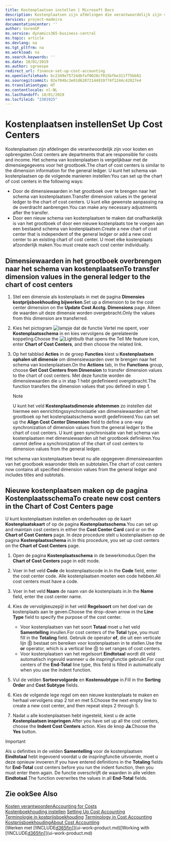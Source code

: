 ```yaml
---
title: Kostenplaatsen instellen | Microsoft Docs
description: Kostenplaatsen zijn afdelingen die verantwoordelijk zijn voor kosten en opbrengsten. Het schema van kostenplaatsen is vergelijkbaar met de dimensiegegevens voor het grootboek.
services: project-madeira
documentationcenter: ''
author: SorenGP
ms.service: dynamics365-business-central
ms.topic: article
ms.devlang: na
ms.tgt_pltfrm: na
ms.workload: na
ms.search.keywords: ''
ms.date: 10/01/2019
ms.author: sgroespe
redirect_url: finance-set-up-cost-accounting
ms.openlocfilehash: bc2349e75724dbfaf0028cf015bfbe311f75bb81
ms.sourcegitcommit: 02e704bc3e01d62072144919774f1244c42827e4
ms.translationtype: HT
ms.contentlocale: nl-NL
ms.lasthandoff: 10/01/2019
ms.locfileid: "2301925"
---
```

# <a name="set-up-cost-centers"></a><span data-ttu-id="dc8f8-104">Kostenplaatsen instellen</span><span class="sxs-lookup"><span data-stu-id="dc8f8-104">Set Up Cost Centers</span></span>
<span data-ttu-id="dc8f8-105">Kostenplaatsen zijn afdelingen die verantwoordelijk zijn voor kosten en opbrengsten.</span><span class="sxs-lookup"><span data-stu-id="dc8f8-105">Cost centers are departments that are responsible for costs and income.</span></span> <span data-ttu-id="dc8f8-106">Het schema van kostenplaatsen is vergelijkbaar met de dimensiegegevens voor het grootboek.</span><span class="sxs-lookup"><span data-stu-id="dc8f8-106">The chart of cost centers is similar to the dimension information for the general ledger.</span></span> <span data-ttu-id="dc8f8-107">U kunt het schema van kostenplaatsen op de volgende manieren instellen:</span><span class="sxs-lookup"><span data-stu-id="dc8f8-107">You can set up the chart of cost centers in the following ways:</span></span>  

-   <span data-ttu-id="dc8f8-108">Door de dimensiewaarden in het grootboek over te brengen naar het schema van kostenplaatsen.</span><span class="sxs-lookup"><span data-stu-id="dc8f8-108">Transfer dimension values in the general ledger to the chart of cost centers.</span></span> <span data-ttu-id="dc8f8-109">U kunt elke gewenste aanpassing na de overdracht aanbrengen.</span><span class="sxs-lookup"><span data-stu-id="dc8f8-109">You can make any necessary adjustments after the transfer.</span></span>  
-   <span data-ttu-id="dc8f8-110">Door een nieuw schema van kostenplaatsen te maken dat onafhankelijk is van het grootboek of door een nieuwe kostenplaats toe te voegen aan een bestaand schema van kostenplaatsen.</span><span class="sxs-lookup"><span data-stu-id="dc8f8-110">Create a new chart of cost center that is independent of the general ledger or add a new cost center to an existing chart of cost center.</span></span> <span data-ttu-id="dc8f8-111">U moet elke kostenplaats afzonderlijk maken.</span><span class="sxs-lookup"><span data-stu-id="dc8f8-111">You must create each cost center individually.</span></span>  

## <a name="to-transfer-dimension-values-in-the-general-ledger-to-the-chart-of-cost-centers"></a><span data-ttu-id="dc8f8-112">Dimensiewaarden in het grootboek overbrengen naar het schema van kostenplaatsen</span><span class="sxs-lookup"><span data-stu-id="dc8f8-112">To transfer dimension values in the general ledger to the chart of cost centers</span></span>  
1.  <span data-ttu-id="dc8f8-113">Stel een dimensie als kostenplaats in met de pagina **Dimensies kostprijsboekhouding bijwerken**.</span><span class="sxs-lookup"><span data-stu-id="dc8f8-113">Set up a dimension to be the cost center dimension on the **Update Cost Acctg. Dimensions** page.</span></span> <span data-ttu-id="dc8f8-114">Alleen de waarden uit deze dimensie worden overgebracht.</span><span class="sxs-lookup"><span data-stu-id="dc8f8-114">Only the values from this dimension are transferred.</span></span>  
2.  <span data-ttu-id="dc8f8-115">Kies het pictogram ![lampje dat de functie Vertel me opent](media/ui-search/search_small.png "Vertel me wat u wilt doen"), voer **Kostenplaatsschema** in en kies vervolgens de gerelateerde koppeling.</span><span class="sxs-lookup"><span data-stu-id="dc8f8-115">Choose the ![Lightbulb that opens the Tell Me feature](media/ui-search/search_small.png "Tell me what you want to do") icon, enter **Chart of Cost Centers**, and then choose the related link.</span></span>  
3.  <span data-ttu-id="dc8f8-116">Op het tabblad **Acties** in de groep **Functies** kiest u **Kostenplaatsen ophalen uit dimensie** om dimensiewaarden over te brengen naar het schema van kostenplaatsen.</span><span class="sxs-lookup"><span data-stu-id="dc8f8-116">On the **Actions** tab, in the **Functions** group, choose **Get Cost Centers from Dimension** to transfer dimension values to the chart of cost centers.</span></span> <span data-ttu-id="dc8f8-117">Met deze functie worden de dimensiewaarden die u in stap 1 hebt gedefinieerd overgebracht.</span><span class="sxs-lookup"><span data-stu-id="dc8f8-117">The function transfers the dimension values that you defined in step 1.</span></span>  

    > [!NOTE]  
    >  <span data-ttu-id="dc8f8-118">U kunt het veld **Kostenplaatsdimensie afstemmen** zo instellen dat hiermee een eenrichtingssynchronisatie van dimensiewaarden uit het grootboek op het kostenplaatsschema wordt gedefinieerd.</span><span class="sxs-lookup"><span data-stu-id="dc8f8-118">You can set up the **Align Cost Center Dimension**  field to define a one-way synchronization of dimension values from the general ledger to the chart of cost centers.</span></span> <span data-ttu-id="dc8f8-119">U kunt geen synchronisatie van het schema van kostenplaatsen met dimensiewaarden uit het grootboek definiëren.</span><span class="sxs-lookup"><span data-stu-id="dc8f8-119">You cannot define a synchronization of the chart of cost centers to dimension values from the general ledger.</span></span>  

<span data-ttu-id="dc8f8-120">Het schema van kostenplaatsen bevat nu alle opgegeven dimensiewaarden van het grootboek waaronder titels en subtotalen.</span><span class="sxs-lookup"><span data-stu-id="dc8f8-120">The chart of cost centers now contains all specified dimension values from the general ledger and includes titles and subtotals.</span></span>  

## <a name="to-create-new-cost-centers-in-the-chart-of-cost-centers-page"></a><span data-ttu-id="dc8f8-121">Nieuwe kostenplaatsen maken op de pagina Kostenplaatsschema</span><span class="sxs-lookup"><span data-stu-id="dc8f8-121">To create new cost centers in the Chart of Cost Centers page</span></span>  
<span data-ttu-id="dc8f8-122">U kunt kostenplaatsen instellen en onderhouden op de kaart **Kostenplaatskaart** of op de pagina **Kostenplaatsschema**.</span><span class="sxs-lookup"><span data-stu-id="dc8f8-122">You can set up and maintain cost centers in either the **Cost Center Card** card or on the **Chart of Cost Centers** page.</span></span> <span data-ttu-id="dc8f8-123">In deze procedure stelt u kostenplaatsen op de pagina **Kostenplaatsschema** in.</span><span class="sxs-lookup"><span data-stu-id="dc8f8-123">In this procedure, you set up cost centers on the **Chart of Cost Centers** page.</span></span>  

1. <span data-ttu-id="dc8f8-124">Open de pagina **Kostenplaatsschema** in de bewerkmodus.</span><span class="sxs-lookup"><span data-stu-id="dc8f8-124">Open the **Chart of Cost Centers** page in edit mode.</span></span>  
2. <span data-ttu-id="dc8f8-125">Voer in het veld **Code** de kostenplaatscode in.</span><span class="sxs-lookup"><span data-stu-id="dc8f8-125">In the **Code** field, enter the cost center code.</span></span> <span data-ttu-id="dc8f8-126">Alle kostenplaatsen moeten een code hebben.</span><span class="sxs-lookup"><span data-stu-id="dc8f8-126">All cost centers must have a code.</span></span>  
3. <span data-ttu-id="dc8f8-127">Voer in het veld **Naam** de naam van de kostenplaats in.</span><span class="sxs-lookup"><span data-stu-id="dc8f8-127">In the **Name** field, enter the cost center name.</span></span>  
4. <span data-ttu-id="dc8f8-128">Kies de vervolgkeuzepijl in het veld **Regelsoort** om het doel van de kostenplaats aan te geven.</span><span class="sxs-lookup"><span data-stu-id="dc8f8-128">Choose the drop-down arrow in the **Line Type** field to specify the purpose of the cost center.</span></span>  

    - <span data-ttu-id="dc8f8-129">Voor kostenplaatsen van het soort **Totaal** moet u het veld **Samentelling** invullen.</span><span class="sxs-lookup"><span data-stu-id="dc8f8-129">For cost centers of the **Total** type, you must fill in the **Totaling** field.</span></span> <span data-ttu-id="dc8f8-130">Gebruik de operator **of**, die uit een verticale lijn (**&#124;**) bestaat om bereiken voor kostenplaatsen in te stellen.</span><span class="sxs-lookup"><span data-stu-id="dc8f8-130">Use the **or** operator, which is a vertical line (**&#124;**) to set ranges of cost centers.</span></span>  
    - <span data-ttu-id="dc8f8-131">Voor kostenplaatsen van het regelsoort **Eindtotaal** wordt dit veld automatisch ingevuld wanneer u de inspringfunctie gebruikt.</span><span class="sxs-lookup"><span data-stu-id="dc8f8-131">For cost centers of the **End-Total** line type, this field is filled in automatically when you use the indent function.</span></span>  
5.  <span data-ttu-id="dc8f8-132">Vul de velden **Sorteervolgorde** en **Kostensubtype** in.</span><span class="sxs-lookup"><span data-stu-id="dc8f8-132">Fill in the **Sorting Order** and **Cost Subtype** fields.</span></span>  
6.  <span data-ttu-id="dc8f8-133">Kies de volgende lege regel om een nieuwe kostenplaats te maken en herhaal vervolgens stap 2 tot en met 5.</span><span class="sxs-lookup"><span data-stu-id="dc8f8-133">Choose the next empty line to create a new cost center, and then repeat steps 2 through 5.</span></span>  
7.  <span data-ttu-id="dc8f8-134">Nadat u alle kostenplaatsen hebt ingesteld, kiest u de actie **Kostenplaatsen inspringen**.</span><span class="sxs-lookup"><span data-stu-id="dc8f8-134">After you have set up all the cost centers, choose the **Indent Cost Centers** action.</span></span> <span data-ttu-id="dc8f8-135">Kies de knop **Ja**.</span><span class="sxs-lookup"><span data-stu-id="dc8f8-135">Choose the **Yes** button.</span></span>  

> [!IMPORTANT]  
>  <span data-ttu-id="dc8f8-136">Als u definities in de velden **Samentelling** voor de kostenplaatsen **Eindtotaal** hebt ingevoerd voordat u de inspringfunctie uitvoerde, moet u deze opnieuw invoeren.</span><span class="sxs-lookup"><span data-stu-id="dc8f8-136">If you have entered definitions in the **Totaling** fields for **End-Total** cost centers before you run the indent function, then you must enter them again.</span></span> <span data-ttu-id="dc8f8-137">De functie overschrijft de waarden in alle velden **Eindtotaal**.</span><span class="sxs-lookup"><span data-stu-id="dc8f8-137">The function overwrites the values in all **End-Total** fields.</span></span>  

## <a name="see-also"></a><span data-ttu-id="dc8f8-138">Zie ook</span><span class="sxs-lookup"><span data-stu-id="dc8f8-138">See Also</span></span>  
[<span data-ttu-id="dc8f8-139">Kosten verantwoorden</span><span class="sxs-lookup"><span data-stu-id="dc8f8-139">Accounting for Costs</span></span>](finance-manage-cost-accounting.md)  
<span data-ttu-id="dc8f8-140">[Kostenboekhouding instellen](finance-set-up-cost-accounting.md) </span><span class="sxs-lookup"><span data-stu-id="dc8f8-140">[Setting Up Cost Accounting](finance-set-up-cost-accounting.md) </span></span>  
<span data-ttu-id="dc8f8-141">[Terminologie in kostprijsboekhouding](finance-terminology-in-cost-accounting.md) </span><span class="sxs-lookup"><span data-stu-id="dc8f8-141">[Terminology in Cost Accounting](finance-terminology-in-cost-accounting.md) </span></span>  
[<span data-ttu-id="dc8f8-142">Kostprijsboekhouding</span><span class="sxs-lookup"><span data-stu-id="dc8f8-142">About Cost Accounting</span></span>](finance-about-cost-accounting.md)  
<span data-ttu-id="dc8f8-143">[Werken met [!INCLUDE[d365fin](includes/d365fin_md.md)]](ui-work-product.md)</span><span class="sxs-lookup"><span data-stu-id="dc8f8-143">[Working with [!INCLUDE[d365fin](includes/d365fin_md.md)]](ui-work-product.md)</span></span>
